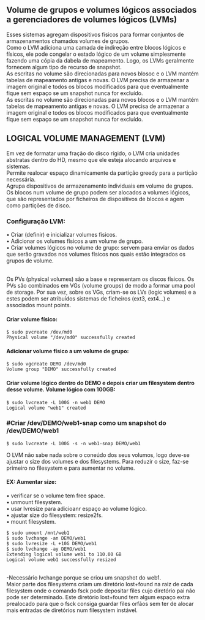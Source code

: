 ## Volume de grupos e volumes lógicos associados a gerenciadores de volumes lógicos (LVMs)
Esses sistemas agregam dispositivos físicos para formar conjuntos de armazenamentos chamados volumes de grupos.
<br />
Como o LVM adiciona uma camada de indireção entre blocos lógicos e físicos, ele pode congelar o estado lógico de um volume simplesmente fazendo uma cópia da dabela de mapeamento. Logo, os LVMs geralmente fornecem algum tipo de recurso de snapshot.
<br />
As escritas no volume são direcionadas para novos blosoc e o LVM mantém tabelas de mapeamento antigas e novas. O LVM precisa de armazenar a imagem original e todos os blocos modificados para que eventualmente fique sem espaço se um snapshot nunca for excluído.
<br />
As escritas no volume são direcionadas para novos blocos e o LVM mantém tabelas de mapeamento antigas e novas. O LVM precisa de armazenar a imagem original e todos os blocos modificados para que eventualmente fique sem espaço se um snapshot nunca for excluído.

## LOGICAL VOLUME MANAGEMENT (LVM)
Em vez de formatar uma fração do disco rígido, o LVM cria unidades abstratas dentro do HD, mesmo que ele esteja alocando arquivos e sistemas.
<br />
Permite realocar espaço dinamicamente da partição greedy para a partição necessária.
<br />
Agrupa dispositivos de armazenamento individuais em volume de grupos. Os blocos num volume de grupo podem ser alocados a volumes lógicos, que são representados por ficheiros de dispositivos de blocos e agem como partições de disco.

### Configuração LVM:
• Criar (definir) e inicializar volumes físicos. <br />
• Adicionar os volumes físicos a um volume de grupo. <br />
• Criar volumes lógicos no volume de grupo: servem para enviar os dados que serão gravados nos volumes físicos nos quais estão integrados os grupos de volume. <br /><br />

Os PVs (physical volumes) são a base e representam os discos físicos. Os PVs são combinados em VGs (volume groups) de modo a formar uma pool de storage. Por sua vez, sobre os VGs, criam-se os LVs (logic volumes) e a estes podem ser atribuídos sistemas de ficheiros (ext3, ext4…) e associados mount points.

#### Criar volume físico:
	
	$ sudo pvcreate /dev/md0
	Physical volume "/dev/md0" successfully created

#### Adicionar volume físico a um volume de grupo:

	$ sudo vgcreate DEMO /dev/md0
	Volume group "DEMO" successfully created

#### Criar volume lógico dentro do DEMO e depois criar um filesystem dentro desse volume. Volume lógico com 100GB:

	$ sudo lvcreate -L 100G -n web1 DEMO
	Logical volume "web1" created

### #Criar /dev/DEMO/web1-snap como um snapshot do /dev/DEMO/web1
	$ sudo lvcreate -L 100G -s -n web1-snap DEMO/web1

O LVM não sabe nada sobre o coneúdo dos seus volumos, logo deve-se ajustar o size dos volumes e dos filesystems. Para reduzir o size, faz-se primeiro no filesystem e para aumentar no volume.
#### EX: Aumentar size:
• verificar se o volume tem free space. <br />
• unmount filesystem. <br />
• usar lvresize para adicioanr espaço ao volume lógico. <br />
• ajustar size do filesystem: resize2fs. <br />
• mount filesystem. <br />

	$ sudo umount /mnt/web1
	$ sudo lvchange -an DEMO/web1
	$ sudo lvresize -L +10G DEMO/web1
	$ sudo lvchange -ay DEMO/web1
	Extending logical volume web1 to 110.00 GB
	Logical volume web1 successfully resized
<br />
	-Necessário lvchange porque se criou um snapshot do web1.
<br />
Maior parte dos filesystems criam um diretório lost+found na raiz de cada filesystem onde o comando fsck pode depositar files cujo diretório pai não pode ser determinado. Este diretório lost+found tem algum espaço extra prealocado para que o fsck consiga guardar files orfãos sem ter de alocar mais entradas de diretórios num filesystem instável.
